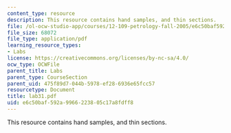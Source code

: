 ```yaml
---
content_type: resource
description: This resource contains hand samples, and thin sections.
file: /ol-ocw-studio-app/courses/12-109-petrology-fall-2005/e6c50baf592a9966223805c17a8fdff8_lab31.pdf
file_size: 68072
file_type: application/pdf
learning_resource_types:
- Labs
license: https://creativecommons.org/licenses/by-nc-sa/4.0/
ocw_type: OCWFile
parent_title: Labs
parent_type: CourseSection
parent_uid: 475f89d7-044b-5978-ef28-6936e65fcc57
resourcetype: Document
title: lab31.pdf
uid: e6c50baf-592a-9966-2238-05c17a8fdff8
---
```

This resource contains hand samples, and thin sections.